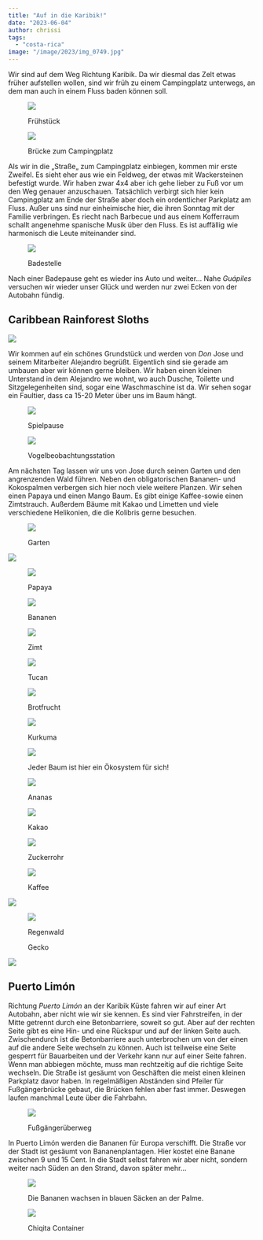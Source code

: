 ```yaml
---
title: "Auf in die Karibik!"
date: "2023-06-04"
author: chrissi
tags: 
  - "costa-rica"
image: "/image/2023/img_0749.jpg"
---
```


Wir sind auf dem Weg Richtung Karibik. Da wir diesmal das Zelt etwas früher aufstellen wollen, sind wir früh zu einem Campingplatz unterwegs, an dem man auch in einem Fluss baden können soll.

<figure>

![](https://hafenstrand.wordpress.com/wp-content/uploads/2023/06/img_0706.jpg?w=1024)

<figcaption>

Frühstück

</figcaption>

</figure>

<figure>

![](https://hafenstrand.wordpress.com/wp-content/uploads/2023/06/img_4443.jpg?w=1024)

<figcaption>

Brücke zum Campingplatz

</figcaption>

</figure>

Als wir in die „Straße„ zum Campingplatz einbiegen, kommen mir erste Zweifel. Es sieht eher aus wie ein Feldweg, der etwas mit Wackersteinen befestigt wurde. Wir haben zwar 4x4 aber ich gehe lieber zu Fuß vor um den Weg genauer anzuschauen. Tatsächlich verbirgt sich hier kein Campingplatz am Ende der Straße aber doch ein ordentlicher Parkplatz am Fluss. Außer uns sind nur einheimische hier, die ihren Sonntag mit der Familie verbringen. Es riecht nach Barbecue und aus einem Kofferraum schallt angenehme spanische Musik über den Fluss. Es ist auffällig wie harmonisch die Leute miteinander sind.

<figure>

![](https://hafenstrand.wordpress.com/wp-content/uploads/2023/06/img_0724.jpg?w=1024)

<figcaption>

Badestelle

</figcaption>

</figure>

Nach einer Badepause geht es wieder ins Auto und weiter… Nahe _Guápiles_ versuchen wir wieder unser Glück und werden nur zwei Ecken von der Autobahn fündig.

## Caribbean Rainforest Sloths

![](https://hafenstrand.wordpress.com/wp-content/uploads/2023/06/img_0749.jpg?w=1024)

Wir kommen auf ein schönes Grundstück und werden von _Don_ Jose und seinem Mitarbeiter Alejandro begrüßt. Eigentlich sind sie gerade am umbauen aber wir können gerne bleiben. Wir haben einen kleinen Unterstand in dem Alejandro we wohnt, wo auch Dusche, Toilette und Sitzgelegenheiten sind, sogar eine Waschmaschine ist da. Wir sehen sogar ein Faultier, dass ca 15-20 Meter über uns im Baum hängt.

<figure>

![](https://hafenstrand.wordpress.com/wp-content/uploads/2023/06/img_0753.jpg?w=1024)

<figcaption>

Spielpause

</figcaption>

</figure>

<figure>

![](https://hafenstrand.wordpress.com/wp-content/uploads/2023/06/img_0754.jpg?w=1024)

<figcaption>

Vogelbeobachtungsstation

</figcaption>

</figure>

Am nächsten Tag lassen wir uns von Jose durch seinen Garten und den angrenzenden Wald führen. Neben den obligatorischen Bananen- und Kokospalmen verbergen sich hier noch viele weitere Planzen. Wir sehen einen Papaya und einen Mango Baum. Es gibt einige Kaffee-sowie einen Zimtstrauch. Außerdem Bäume mit Kakao und Limetten und viele verschiedene Helikonien, die die Kolibris gerne besuchen.

<figure>

![](https://hafenstrand.wordpress.com/wp-content/uploads/2023/06/img_0834.jpg?w=1024)

<figcaption>

Garten

</figcaption>

</figure>

![](https://hafenstrand.wordpress.com/wp-content/uploads/2023/06/img_0760.jpg?w=1024)

<figure>

![](https://hafenstrand.wordpress.com/wp-content/uploads/2023/06/img_0777.jpg?w=768)

<figcaption>

Papaya

</figcaption>

</figure>

<figure>

![](https://hafenstrand.wordpress.com/wp-content/uploads/2023/06/img_0842.jpg?w=768)

<figcaption>

Bananen

</figcaption>

</figure>

<figure>

![](https://hafenstrand.wordpress.com/wp-content/uploads/2023/06/img_0780.jpg?w=768)

<figcaption>

Zimt

</figcaption>

</figure>

<figure>

![](https://hafenstrand.wordpress.com/wp-content/uploads/2023/06/img_0824.jpg?w=768)

<figcaption>

Tucan

</figcaption>

</figure>

<figure>

![](https://hafenstrand.wordpress.com/wp-content/uploads/2023/06/img_0838.jpg?w=768)

<figcaption>

Brotfrucht

</figcaption>

</figure>

<figure>

![](https://hafenstrand.wordpress.com/wp-content/uploads/2023/06/img_0803.jpg?w=576)

<figcaption>

Kurkuma

</figcaption>

</figure>

<figure>

![](https://hafenstrand.wordpress.com/wp-content/uploads/2023/06/img_0798.jpg?w=768)

<figcaption>

Jeder Baum ist hier ein Ökosystem für sich!

</figcaption>

</figure>

<figure>

![](https://hafenstrand.wordpress.com/wp-content/uploads/2023/06/img_0785.jpg?w=768)

<figcaption>

Ananas

</figcaption>

</figure>

<figure>

![](https://hafenstrand.wordpress.com/wp-content/uploads/2023/06/img_0800.jpg?w=576)

<figcaption>

Kakao

</figcaption>

</figure>

<figure>

![](https://hafenstrand.wordpress.com/wp-content/uploads/2023/06/img_0794.jpg?w=768)

<figcaption>

Zuckerrohr

</figcaption>

</figure>

<figure>

![](https://hafenstrand.wordpress.com/wp-content/uploads/2023/06/img_0811.jpg?w=768)

<figcaption>

Kaffee

</figcaption>

</figure>

![](https://hafenstrand.wordpress.com/wp-content/uploads/2023/06/img_0827.jpg?w=768)

<figure>

![](https://hafenstrand.wordpress.com/wp-content/uploads/2023/06/img_0815.jpg?w=1024)

<figcaption>

Regenwald

</figcaption>

</figure>

<figure>

<figcaption>

Gecko

</figcaption>



</figure>

![](https://hafenstrand.wordpress.com/wp-content/uploads/2023/06/img_0832.jpg?w=1024)

## Puerto Limón

Richtung _Puerto Limón_ an der Karibik Küste fahren wir auf einer Art Autobahn, aber nicht wie wir sie kennen. Es sind vier Fahrstreifen, in der Mitte getrennt durch eine Betonbarriere, soweit so gut. Aber auf der rechten Seite gibt es eine Hin- und eine Rückspur und auf der linken Seite auch. Zwischendurch ist die Betonbarriere auch unterbrochen um von der einen auf die andere Seite wechseln zu können. Auch ist teilweise eine Seite gesperrt für Bauarbeiten und der Verkehr kann nur auf einer Seite fahren. Wenn man abbiegen möchte, muss man rechtzeitig auf die richtige Seite wechseln. Die Straße ist gesäumt von Geschäften die meist einen kleinen Parkplatz davor haben. In regelmäßigen Abständen sind Pfeiler für Fußgängerbrücke gebaut, die Brücken fehlen aber fast immer. Deswegen laufen manchmal Leute über die Fahrbahn.

<figure>

![](https://hafenstrand.wordpress.com/wp-content/uploads/2023/06/img_1184.jpg?w=1024)

<figcaption>

Fußgängerüberweg

</figcaption>

</figure>

In Puerto Limón werden die Bananen für Europa verschifft. Die Straße vor der Stadt ist gesäumt von Bananenplantagen. Hier kostet eine Banane zwischen 9 und 15 Cent. In die Stadt selbst fahren wir aber nicht, sondern weiter nach Süden an den Strand, davon später mehr…

<figure>

![](https://hafenstrand.wordpress.com/wp-content/uploads/2023/06/img_1195.jpg?w=1024)

<figcaption>

Die Bananen wachsen in blauen Säcken an der Palme.

</figcaption>

</figure>

<figure>

![](https://hafenstrand.wordpress.com/wp-content/uploads/2023/06/img_1189.jpg?w=1024)

<figcaption>

Chiqita Container

</figcaption>

</figure>
